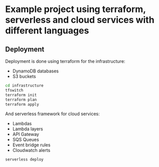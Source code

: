 # Example project using terraform, serverless and cloud services with different languages

## Deployment

Deployment is done using terraform for the infrastructure:

- DynamoDB databases
- S3 buckets

```bash
cd infrastructure
tfswitch
terraform init
terraform plan
terraform apply
```

And serverless framework for cloud services:

- Lambdas
- Lambda layers
- API Gateway
- SQS Queues
- Event bridge rules
- Cloudwatch alerts

```bash
serverless deploy
```
